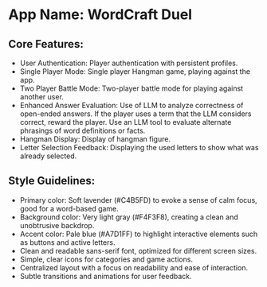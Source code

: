# **App Name**: WordCraft Duel

## Core Features:

- User Authentication: Player authentication with persistent profiles.
- Single Player Mode: Single player Hangman game, playing against the app.
- Two Player Battle Mode: Two-player battle mode for playing against another user.
- Enhanced Answer Evaluation: Use of LLM to analyze correctness of open-ended answers. If the player uses a term that the LLM considers correct, reward the player. Use an LLM tool to evaluate alternate phrasings of word definitions or facts.
- Hangman Display: Display of hangman figure.
- Letter Selection Feedback: Displaying the used letters to show what was already selected.

## Style Guidelines:

- Primary color: Soft lavender (#C4B5FD) to evoke a sense of calm focus, good for a word-based game.
- Background color: Very light gray (#F4F3F8), creating a clean and unobtrusive backdrop.
- Accent color: Pale blue (#A7D1FF) to highlight interactive elements such as buttons and active letters.
- Clean and readable sans-serif font, optimized for different screen sizes.
- Simple, clear icons for categories and game actions.
- Centralized layout with a focus on readability and ease of interaction.
- Subtle transitions and animations for user feedback.